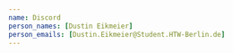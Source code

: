 ```yaml
---
name: Discord
person_names: [Dustin Eikmeier]
person_emails: [Dustin.Eikmeier@Student.HTW-Berlin.de]
---
```

